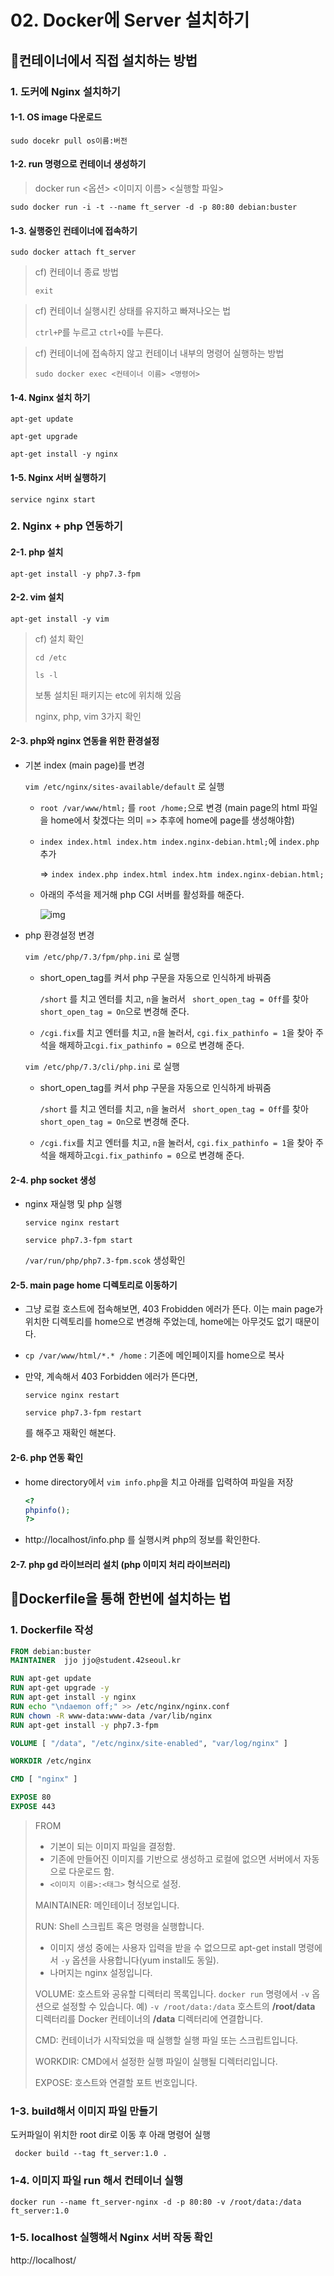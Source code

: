 # 02. Docker에 Server 설치하기

## 🔹컨테이너에서 직접 설치하는 방법

### 1. 도커에 Nginx 설치하기 

#### 1-1. OS image 다운로드

`sudo docekr pull os이름:버전`

#### 1-2. run 명령으로 컨테이너 생성하기

> docker run <옵션> <이미지 이름> <실행할 파일>

`sudo docker run -i -t --name ft_server -d -p 80:80 debian:buster`

#### 1-3. 실행중인 컨테이너에 접속하기

`sudo docker attach ft_server`

>cf) 컨테이너 종료 방법
>
>`exit`

>cf) 컨테이너 실행시킨 상태를 유지하고 빠져나오는 법
>
>`ctrl+P`를 누르고 `ctrl+Q`를 누른다.

> cf) 컨테이너에 접속하지 않고 컨테이너 내부의 명령어 실행하는 방법
>
> `sudo docker exec <컨테이너 이름> <명령어>`

#### 1-4. Nginx 설치 하기

`apt-get update`

`apt-get upgrade`

`apt-get install -y nginx`

#### 1-5. Nginx 서버 실행하기

`service nginx start`

### 2. Nginx + php 연동하기

#### 2-1. php 설치

`apt-get install -y php7.3-fpm`

#### 2-2. vim 설치

`apt-get install -y vim`

> cf) 설치 확인
>
> `cd /etc`
>
> `ls -l`
>
> 보통 설치된 패키지는 etc에 위치해 있음
>
> nginx, php, vim 3가지 확인

#### 2-3. php와 nginx 연동을 위한 환경설정

- 기본 index (main page)를 변경

  `vim /etc/nginx/sites-available/default` 로 실행

  - `root /var/www/html;`  를 `root /home;`으로 변경 (main page의 html 파일을 home에서 찾겠다는 의미 => 추후에 home에 page를 생성해야함)

  - `index index.html index.htm index.nginx-debian.html;`에 `index.php`추가

    => `index index.php index.html index.htm index.nginx-debian.html;`

  - 아래의 주석을 제거해 php CGI 서버를 활성화를 해준다.

    ![img](https://i.imgur.com/OsITEx3.png)

- php 환경설정 변경

  `vim /etc/php/7.3/fpm/php.ini` 로 실행

  - short_open_tag를 켜서 php 구문을 자동으로 인식하게 바꿔줌

    `/short` 를 치고 엔터를 치고, `n`을 눌러서 ` short_open_tag = Off`를 찾아 `short_open_tag = On`으로 변경해 준다.

  - `/cgi.fix`를 치고 엔터를 치고, `n`을 눌러서, `cgi.fix_pathinfo = 1`을 찾아 주석을 해제하고`cgi.fix_pathinfo = 0`으로 변경해 준다.

  `vim /etc/php/7.3/cli/php.ini` 로 실행

  - short_open_tag를 켜서 php 구문을 자동으로 인식하게 바꿔줌

    `/short` 를 치고 엔터를 치고, `n`을 눌러서 ` short_open_tag = Off`를 찾아 `short_open_tag = On`으로 변경해 준다.

  - `/cgi.fix`를 치고 엔터를 치고, `n`을 눌러서, `cgi.fix_pathinfo = 1`을 찾아 주석을 해제하고`cgi.fix_pathinfo = 0`으로 변경해 준다.

#### 2-4. php socket 생성

- nginx 재실행 및 php 실행

  `service nginx restart`

  `service php7.3-fpm start`

  `/var/run/php/php7.3-fpm.scok` 생성확인

#### 2-5. main page home 디렉토리로 이동하기

- 그냥 로컬 호스트에 접속해보면, 403 Frobidden 에러가 뜬다. 이는 main page가 위치한 디렉토리를 home으로 변경해 주었는데, home에는 아무것도 없기 때문이다.

- `cp /var/www/html/*.* /home` : 기존에 메인페이지를 home으로 복사

- 만약, 계속해서 403 Forbidden 에러가 뜬다면, 

  `service nginx restart`

  `service php7.3-fpm restart`

  를 해주고 재확인 해본다.

#### 2-6. php 연동 확인

- home directory에서 `vim info.php`을 치고 아래를 입력하여 파일을 저장

  ```php
  <?
  phpinfo();
  ?>
  ```

- http://localhost/info.php 를 실행시켜 php의 정보를 확인한다.

#### 2-7. php gd 라이브러리 설치 (php 이미지 처리 라이브러리)



## 🔹Dockerfile을 통해 한번에 설치하는 법

### 1. Dockerfile 작성

```dockerfile
FROM debian:buster
MAINTAINER	jjo	jjo@student.42seoul.kr

RUN apt-get update
RUN apt-get upgrade -y
RUN apt-get install -y nginx
RUN echo "\ndaemon off;" >> /etc/nginx/nginx.conf
RUN chown -R www-data:www-data /var/lib/nginx
RUN apt-get install -y php7.3-fpm

VOLUME [ "/data", "/etc/nginx/site-enabled", "var/log/nginx" ]

WORKDIR /etc/nginx

CMD [ "nginx" ]

EXPOSE 80
EXPOSE 443
```

>FROM
>
>- 기본이 되는 이미지 파일을 결정함. 
>- 기존에 만들어진 이미지를 기반으로 생성하고 로컬에 없으면 서버에서 자동으로 다운로드 함.  
>- `<이미지 이름>:<태그>` 형식으로 설정.
>
>MAINTAINER: 메인테이너 정보입니다.
>
>RUN: Shell 스크립트 혹은 명령을 실행합니다.
>
>- 이미지 생성 중에는 사용자 입력을 받을 수 없으므로 apt-get install 명령에서 `-y` 옵션을 사용합니다(yum install도 동일).
>- 나머지는 nginx 설정입니다.
>
>VOLUME: 호스트와 공유할 디렉터리 목록입니다. `docker run` 명령에서 `-v` 옵션으로 설정할 수 있습니다. 예) `-v /root/data:/data` 호스트의 **/root/data** 디렉터리를 Docker 컨테이너의 **/data** 디렉터리에 연결합니다.
>
>CMD: 컨테이너가 시작되었을 때 실행할 실행 파일 또는 스크립트입니다.
>
>WORKDIR: CMD에서 설정한 실행 파일이 실행될 디렉터리입니다.
>
>EXPOSE: 호스트와 연결할 포트 번호입니다.

### 1-3. build해서 이미지 파일 만들기

도커파일이 위치한 root dir로 이동 후 아래 명령어 실행

 ` docker build --tag ft_server:1.0 .` 

### 1-4. 이미지 파일 run 해서 컨테이너 실행

`docker run --name ft_server-nginx -d -p 80:80 -v /root/data:/data ft_server:1.0`

### 1-5. localhost 실행해서 Nginx 서버 작동 확인

http://localhost/